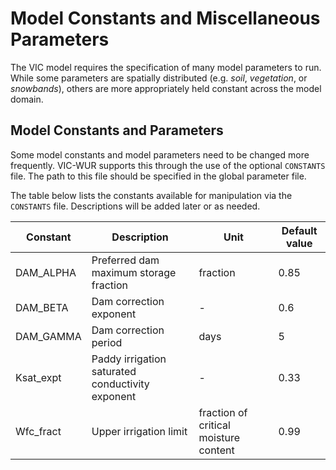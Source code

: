 # Model Constants and Miscellaneous Parameters

The VIC model requires the specification of many model parameters to run. While some parameters are spatially distributed (e.g. _soil_, _vegetation_, or _snowbands_), others are more appropriately held constant across the model domain.

## Model Constants and Parameters

Some model constants and model parameters need to be changed more frequently. VIC-WUR supports this through the use of the optional `CONSTANTS` file. The path to this file should be specified in the global parameter file.

The table below lists the constants available for manipulation via the `CONSTANTS` file. Descriptions will be added later or as needed.

| Constant | Description | Unit | Default value |
|---|---|---|---|
| DAM_ALPHA | Preferred dam maximum storage fraction | fraction | 0.85 |
| DAM_BETA | Dam correction exponent | - | 0.6 |
| DAM_GAMMA | Dam correction period | days | 5 |
| Ksat_expt | Paddy irrigation saturated conductivity exponent | - | 0.33 |
| Wfc_fract | Upper irrigation limit | fraction of critical moisture content | 0.99 |
